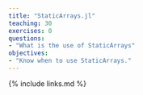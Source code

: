 ```yaml
---
title: "StaticArrays.jl"
teaching: 30
exercises: 0
questions:
- "What is the use of StaticArrays"
objectives:
- "Know when to use StaticArrays."
---
```


{% include links.md %}
